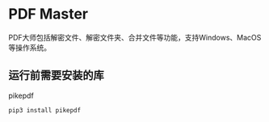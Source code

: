 # PDF Master
PDF大师包括解密文件、解密文件夹、合并文件等功能，支持Windows、MacOS等操作系统。

## 运行前需要安装的库
pikepdf

```pip3 install pikepdf```